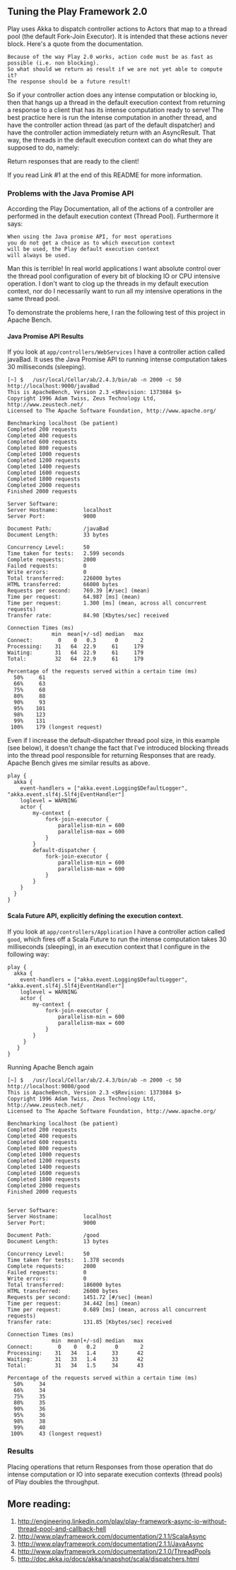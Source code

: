 ## Tuning the Play Framework 2.0

Play uses Akka to dispatch controller actions to Actors that map to a thread pool (the default Fork-Join Executor).
It is intended that these actions never block. Here's a quote from the documentation.

    Because of the way Play 2.0 works, action code must be as fast as possible (i.e. non blocking).
    So what should we return as result if we are not yet able to compute it?
    The response should be a future result!

So if your controller action does any intense computation or blocking io, then that hangs up a thread in the default
execution context from returning a response to a client that has its intense computation ready to serve!  The best
practice here is run the intense computation in another thread, and have the controller action thread (as part of
the default dispatcher) and have the controller action immediately return with an AsyncResult.  That way, the threads
in the default execution context can do what they are supposed to do, namely:

Return responses that are ready to the client!

If you read Link #1 at the end of this README for more information.

### Problems with the Java Promise API

According the Play Documentation, all of the actions of a controller are performed in the
default execution context (Thread Pool). Furthermore it says:

    When using the Java promise API, for most operations
    you do not get a choice as to which execution context
    will be used, the Play default execution context
    will always be used.

Man this is terrible!  In real world applications I want absolute control over the thread pool configuration
of every bit of blocking IO or CPU intensive operation.  I don't want to clog up the threads in my default
execution context, nor do I necessarily want to run all my intensive operations in the same thread pool.

To demonstrate the problems here, I ran the following test of this project in Apache Bench.

#### Java Promise API Results

If you look at `app/controllers/WebServices` I have a controller action called javaBad.
It uses the Java Promise API to running intense computation takes 30 milliseconds (sleeping).

    [~] $   /usr/local/Cellar/ab/2.4.3/bin/ab -n 2000 -c 50 http://localhost:9000/javaBad
    This is ApacheBench, Version 2.3 <$Revision: 1373084 $>
    Copyright 1996 Adam Twiss, Zeus Technology Ltd, http://www.zeustech.net/
    Licensed to The Apache Software Foundation, http://www.apache.org/

    Benchmarking localhost (be patient)
    Completed 200 requests
    Completed 400 requests
    Completed 600 requests
    Completed 800 requests
    Completed 1000 requests
    Completed 1200 requests
    Completed 1400 requests
    Completed 1600 requests
    Completed 1800 requests
    Completed 2000 requests
    Finished 2000 requests

    Server Software:
    Server Hostname:        localhost
    Server Port:            9000

    Document Path:          /javaBad
    Document Length:        33 bytes

    Concurrency Level:      50
    Time taken for tests:   2.599 seconds
    Complete requests:      2000
    Failed requests:        0
    Write errors:           0
    Total transferred:      226000 bytes
    HTML transferred:       66000 bytes
    Requests per second:    769.39 [#/sec] (mean)
    Time per request:       64.987 [ms] (mean)
    Time per request:       1.300 [ms] (mean, across all concurrent requests)
    Transfer rate:          84.90 [Kbytes/sec] received

    Connection Times (ms)
                  min  mean[+/-sd] median   max
    Connect:        0    0   0.3      0       2
    Processing:    31   64  22.9     61     179
    Waiting:       31   64  22.9     61     179
    Total:         32   64  22.9     61     179

    Percentage of the requests served within a certain time (ms)
      50%     61
      66%     63
      75%     68
      80%     88
      90%     93
      95%    101
      98%    123
      99%    131
     100%    179 (longest request)

Even if I increase the default-dispatcher thread pool size, in this example (see below),
it doesn't change the fact that I've introduced blocking threads into the thread pool
responsible for returning Responses that are ready.  Apache Bench gives me similar results as above.

    play {
      akka {
        event-handlers = ["akka.event.Logging$DefaultLogger", "akka.event.slf4j.Slf4jEventHandler"]
        loglevel = WARNING
        actor {
            my-context {
                fork-join-executor {
                    parallelism-min = 600
                    parallelism-max = 600
                }
            }
            default-dispatcher {
                fork-join-executor {
                    parallelism-min = 600
                    parallelism-max = 600
                }
            }
        }
      }
    }

#### Scala Future API, explicitly defining the execution context.

If you look at `app/controllers/Application` I have a controller action called `good`, which fires
off a Scala Future to run the intense computation takes 30 milliseconds (sleeping), in an execution context
that I configure in the following way:

    play {
      akka {
        event-handlers = ["akka.event.Logging$DefaultLogger", "akka.event.slf4j.Slf4jEventHandler"]
        loglevel = WARNING
        actor {
            my-context {
                fork-join-executor {
                    parallelism-min = 600
                    parallelism-max = 600
                }
            }
         }
       }
    }

Running Apache Bench again

    [~] $   /usr/local/Cellar/ab/2.4.3/bin/ab -n 2000 -c 50 http://localhost:9000/good
    This is ApacheBench, Version 2.3 <$Revision: 1373084 $>
    Copyright 1996 Adam Twiss, Zeus Technology Ltd, http://www.zeustech.net/
    Licensed to The Apache Software Foundation, http://www.apache.org/

    Benchmarking localhost (be patient)
    Completed 200 requests
    Completed 400 requests
    Completed 600 requests
    Completed 800 requests
    Completed 1000 requests
    Completed 1200 requests
    Completed 1400 requests
    Completed 1600 requests
    Completed 1800 requests
    Completed 2000 requests
    Finished 2000 requests


    Server Software:
    Server Hostname:        localhost
    Server Port:            9000

    Document Path:          /good
    Document Length:        13 bytes

    Concurrency Level:      50
    Time taken for tests:   1.378 seconds
    Complete requests:      2000
    Failed requests:        0
    Write errors:           0
    Total transferred:      186000 bytes
    HTML transferred:       26000 bytes
    Requests per second:    1451.72 [#/sec] (mean)
    Time per request:       34.442 [ms] (mean)
    Time per request:       0.689 [ms] (mean, across all concurrent requests)
    Transfer rate:          131.85 [Kbytes/sec] received

    Connection Times (ms)
                  min  mean[+/-sd] median   max
    Connect:        0    0   0.2      0       2
    Processing:    31   34   1.4     33      42
    Waiting:       31   33   1.4     33      42
    Total:         31   34   1.5     34      43

    Percentage of the requests served within a certain time (ms)
      50%     34
      66%     34
      75%     35
      80%     35
      90%     36
      95%     36
      98%     38
      99%     40
     100%     43 (longest request)

### Results

Placing operations that return Responses from those operation that do intense computation or IO
into separate execution contexts (thread pools) of Play doubles the throughput.

## More reading:

1. http://engineering.linkedin.com/play/play-framework-async-io-without-thread-pool-and-callback-hell
2. http://www.playframework.com/documentation/2.1.1/ScalaAsync
3. http://www.playframework.com/documentation/2.1.1/JavaAsync
4. http://www.playframework.com/documentation/2.1.0/ThreadPools
5. http://doc.akka.io/docs/akka/snapshot/scala/dispatchers.html
